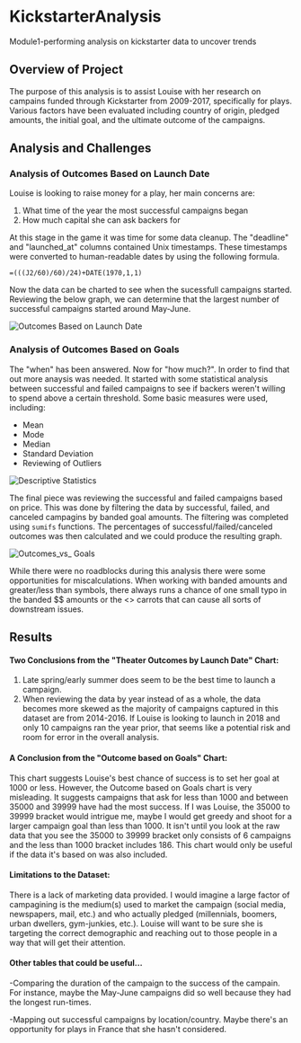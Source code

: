 # KickstarterAnalysis
Module1-performing analysis on kickstarter data to uncover trends

## Overview of Project
The purpose of this analysis is to assist Louise with her research on campains funded through Kickstarter from 2009-2017, specifically for plays. Various factors have been evaluated including country of origin, pledged amounts, the initial goal, and the ultimate outcome of the campaigns.

## Analysis and Challenges

### Analysis of Outcomes Based on Launch Date
Louise is looking to raise money for a play, her main concerns are:
1. What time of the year the most successful campaigns began
2. How much capital she can ask backers for 

At this stage in the game it was time for some data cleanup. The "deadline" and "launched_at" columns contained Unix timestamps. These timestamps were converted to human-readable dates by using the following formula.
```
=(((J2/60)/60)/24)+DATE(1970,1,1)
```
Now the data can be charted to see when the sucessfull campaigns started. Reviewing the below graph, we can determine that the largest number of successful campaigns started around May-June. 

![Outcomes Based on Launch Date](https://user-images.githubusercontent.com/114450503/197663146-2fd1c88d-ea00-4c39-bfdb-421c26ee3386.png)

### Analysis of Outcomes Based on Goals
The "when" has been answered. Now for "how much?". In order to find that out more anaysis was needed. It started with some statistical analysis between successful and failed campaigns to see if backers weren't willing to spend above a certain threshold. Some basic measures were used, including:
- Mean
- Mode
- Median
- Standard Deviation
- Reviewing of Outliers

![Descriptive Statistics](https://user-images.githubusercontent.com/114450503/197663324-d3e3f5db-1784-4b85-a801-fd9e40a9678a.png)

The final piece was reviewing the successful and failed campaigns based on price. This was done by filtering the data by successful, failed, and canceled campagins by banded goal amounts. The filtering was completed using `sumifs` functions. The percentages of successful/failed/canceled outcomes was then calculated and we could produce the resulting graph. 

![Outcomes_vs_ Goals](https://user-images.githubusercontent.com/114450503/197664822-c1852aef-1ec8-4923-a87f-9aff05a54a3e.png)

While there were no roadblocks during this analysis there were some opportunities for miscalculations. When working with banded amounts and greater/less than symbols, there always runs a chance of one small typo in the banded $$ amounts or the <> carrots that can cause all sorts of downstream issues. 

## Results

#### Two Conclusions from the "Theater Outcomes by Launch Date" Chart:
1. Late spring/early summer does seem to be the best time to launch a campaign. 
2. When reviewing the data by year instead of as a whole, the data becomes more skewed as the majority of campaigns captured in this dataset are from 2014-2016. If Louise is looking to launch in 2018 and only 10 campaigns ran the year prior, that seems like a potential risk and room for error in the overall analysis. 

#### A Conclusion from the "Outcome based on Goals" Chart:
This chart suggests Louise's best chance of success is to set her goal at 1000 or less. However, the Outcome based on Goals chart is very misleading. It suggests campaigns that ask for less than 1000 and between 35000 and 39999 have had the most success. If I was Louise, the 35000 to 39999 bracket would intrigue me, maybe I would get greedy and shoot for a larger campaign goal than less than 1000. It isn't until you look at the raw data that you see the 35000 to 39999 bracket only consists of 6 campaigns and the less than 1000 bracket includes 186. This chart would only be useful if the data it's based on was also included. 

#### Limitations to the Dataset:
There is a lack of marketing data provided. I would imagine a large factor of campagining is the medium(s) used to market the campaign (social media, newspapers, mail, etc.) and who actually pledged (millennials, boomers, urban dwellers, gym-junkies, etc.). Louise will want to be sure she is targeting the correct demographic and reaching out to those people in a way that will get their attention. 

#### Other tables that could be useful...
-Comparing the duration of the campaign to the success of the campain. For instance, maybe the May-June campaigns did so well because they had the longest run-times. 

-Mapping out successful campaigns by location/country. Maybe there's an opportunity for plays in France that she hasn't considered.
